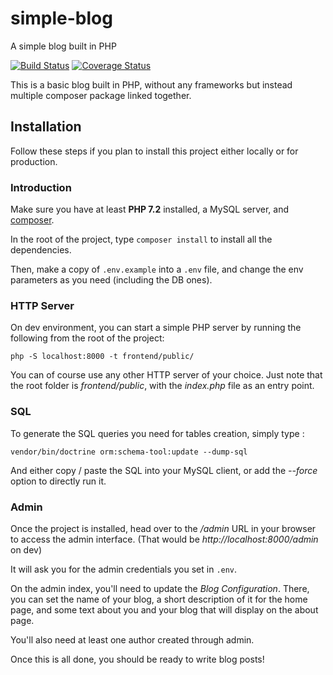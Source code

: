 # simple-blog
A simple blog built in PHP


[![Build Status](https://travis-ci.org/gabriel-detassigny/simple-blog.svg?branch=master)](https://travis-ci.org/gabriel-detassigny/simple-blog) [![Coverage Status](https://coveralls.io/repos/github/gabriel-detassigny/simple-blog/badge.svg)](https://coveralls.io/github/gabriel-detassigny/simple-blog)

This is a basic blog built in PHP, without any frameworks but instead multiple composer package linked together.

## Installation

Follow these steps if you plan to install this project either locally or for production.

### Introduction

Make sure you have at least **PHP 7.2** installed, a MySQL server, and [composer](https://getcomposer.org/).

In the root of the project, type `composer install` to install all the dependencies.

Then, make a copy of `.env.example` into a `.env` file, and change the env parameters as you need (including the DB ones).

### HTTP Server


On dev environment, you can start a simple PHP server by running the following from the root of the project:
```
php -S localhost:8000 -t frontend/public/
```

You can of course use any other HTTP server of your choice. 
Just note that the root folder is _frontend/public_, with the _index.php_ file as an entry point.

### SQL

To generate the SQL queries you need for tables creation, simply type :
```
vendor/bin/doctrine orm:schema-tool:update --dump-sql
```

And either copy / paste the SQL into your MySQL client, or add the _--force_ option to directly run it.

### Admin

Once the project is installed, head over to the _/admin_ URL in your browser to access the admin interface.
(That would be _http://localhost:8000/admin_ on dev)

It will ask you for the admin credentials you set in `.env`.

On the admin index, you'll need to update the _Blog Configuration_.
There, you can set the name of your blog, a short description of it for the home page, 
and some text about you and your blog that will display on the about page.

You'll also need at least one author created through admin.

Once this is all done, you should be ready to write blog posts!
